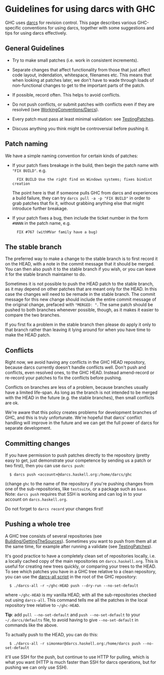 # Guidelines for using darcs with GHC



GHC uses [
darcs](http://darcs.net/) for revision control.  This page describes various GHC-specific conventions for using darcs, together with some suggestions and tips for using darcs effectively.


## General Guidelines


- Try to make small patches (i.e. work in consistent increments).

- Separate changes that affect functionality from those that just affect
  code layout, indendation, whitespace, filenames etc.  This means that
  when looking at patches later, we don't have to wade through loads of
  non-functional changes to get to the important parts of the patch.   

- If possible, record often.  This helps to avoid conflicts.

- Do not push conflicts, or submit patches with conflicts even if they are resolved (see [WorkingConventions/Darcs](working-conventions/darcs#conflicts)).

- Every patch must pass at least minimal validation: see [TestingPatches](testing-patches).

- Discuss anything you think might be controversial before pushing it.

## Patch naming



We have a simple naming convention for certain kinds of patches:


- If your patch fixes breakage in the build, then begin the patch name with `"FIX BUILD"`. e.g.

  ```wiki
    FIX BUILD Use the right find on Windows systems; fixes bindist creation
  ```

  The point here is that if someone pulls GHC from darcs and experiences a build failure, they can try
  `darcs pull -a -p "FIX BUILD"` in order to grab patches that fix it, without grabbing anything else
  that might introduce further breakage.

- If your patch fixes a bug, then include the ticket number in the form `#NNNN` in the patch name, e.g.

  ```wiki
    FIX #767 (withMVar family have a bug)
  ```

## The stable branch



The preferred way to make a change to the stable branch is to first record it on the HEAD,
with a note in the commit message that it should be merged. You can then also push it to the
stable branch if you wish, or you can leave it for the stable branch maintainer to do.



Sometimes it is not possible to push the HEAD patch to the stable branch, as it may depend on
other patches that are meant only for the HEAD. In this case the changes will need to be remade
in the stable branch. The commit message for this new change should include the entire commit
message of the original change, prefaced with `"MERGED: "`.
The same patch should be pushed to both branches whenever possible, though, as it makes it
easier to compare the two branches.



If you first fix a problem in the stable branch then please do apply it only to that branch
rather than leaving it lying around for when you have time to make the HEAD patch.


## Conflicts



Right now, we avoid having any conflicts in the GHC HEAD repository, because darcs currently doesn't handle conflicts well.  Don't push and conflicts, even resolved ones, to the GHC HEAD.  Instead amend-record or re-record your patches to fix the conflicts before pushing.



Conflicts on branches are less of a problem, because branches usually have a limited life-span.  As long as the branch is not intended to be merged with the HEAD in the future (e.g. the stable branches), then small conflicts are ok.



We're aware that this policy creates problems for development branches of GHC, and this is truly unfortunate.  We're hopeful that darcs' conflict handling will improve in the future and we can get the full power of darcs for separate development.


## Committing changes



If you have permission to push patches directly to the repository (pretty easy to get, just demonstrate your competence by sending us a patch or two first), then you can use `darcs push`:


```wiki
  $ darcs push <account>@darcs.haskell.org:/home/darcs/ghc
```


(change `ghc` to the name of the repository if you're pushing changes from one of the sub-repositories, like `testsuite`, or a package such as `base`.  Note: `darcs push` requires that SSH is working and can log in to your account on `darcs.haskell.org`.



Do not forget to `darcs record` your changes first!


## Pushing a whole tree



A GHC tree consists of several repositories (see [Building/GettingTheSources](building/getting-the-sources)).  Sometimes you want to push from them all at the same time, for example after running a validate (see [TestingPatches](testing-patches)).



It's good practice to have a completely clean set of repositories locally, i.e. a locally cached copy of the main repositories on `darcs.haskell.org`.  This is useful for creating new trees quickly, or comparing your trees to the HEAD.  To see which patches you have in a GHC tree relative to a clean repository, you can use the [darcs-all script](building/darcs-all) in the root of the GHC repository:


```wiki
  $ ./darcs-all -r ~/ghc-HEAD push --dry-run --no-set-default
```


where `~/ghc-HEAD` is my vanilla HEAD, with all the sub-repositories checked out using `darcs-all`.  This command tells me all the patches in the local repository tree relative to `~/ghc-HEAD`. 



**Tip**: add `pull --no-set-default` and `push --no-set-default` to your `~/.darcs/defaults` file, to avoid having to give `--no-set-default` in commands like the above.



To actually push to the HEAD, you can do this:


```wiki
  $ ./darcs-all -r simonmar@darcs.haskell.org:/home/darcs push --no-set-default
```


it'll use SSH for the push, but continue to use HTTP for pulling, which is what you want (HTTP is much faster than SSH for darcs operations, but for pushing we can only use SSH).


